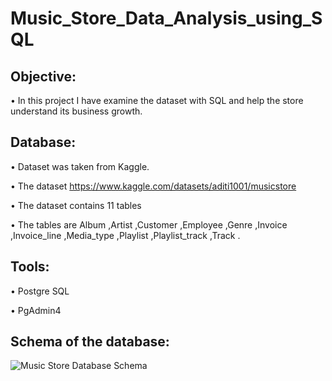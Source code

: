 # Music_Store_Data_Analysis_using_SQL

## Objective:

•	In this project I have examine the dataset with SQL and help the store understand its business growth.

## Database:

•	Dataset was taken from Kaggle.

•	The dataset https://www.kaggle.com/datasets/aditi1001/musicstore

•	The dataset contains  11 tables 

•	The tables are Album ,Artist ,Customer ,Employee ,Genre ,Invoice ,Invoice_line ,Media_type 
,Playlist  ,Playlist_track  ,Track .

## Tools:

•	Postgre SQL

•	PgAdmin4

## Schema of the database:

![Music Store Database Schema](https://github.com/Prajyotc/Music_Store_Data_Analysis_using_SQL/assets/115527993/13eecb38-fa80-429c-a8be-48e370b50271)




